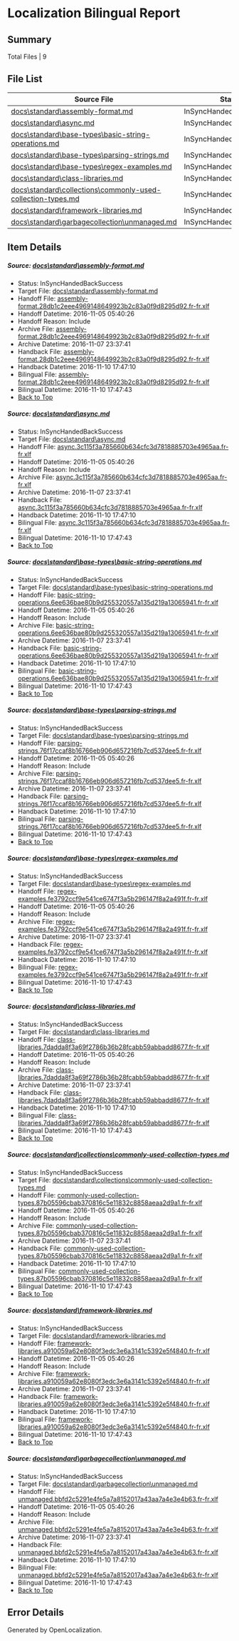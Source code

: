 # <a name='report-top'></a> Localization Bilingual Report

## Summary
 Total Files | 9

## File List
 Source File | Status | Details 
 ----------- | ------ | ------- 
 [docs\standard\assembly-format.md](https://github.com/dotnet/docs/blob/30175813af95911c8ab4f2f0e39c40bed49a23b3/docs/standard/assembly-format.md) | InSyncHandedBackSuccess | [Details](#edd6975fe4acdba3e75084f10b4d71efebe42a4d345)
 [docs\standard\async.md](https://github.com/dotnet/docs/blob/9abc4879533074e6830a7343123b139e912d239b/docs/standard/async.md) | InSyncHandedBackSuccess | [Details](#39dc9e8599daea86b48d864179c13c5ae965876b347)
 [docs\standard\base-types\basic-string-operations.md](https://github.com/dotnet/docs/blob/fb00da6505c9edb6a49d2003ae9bcb8e74c11d6c/docs/standard/base-types/basic-string-operations.md) | InSyncHandedBackSuccess | [Details](#23c32ef572086aa3bf5dd809a68c95197bd389e5353)
 [docs\standard\base-types\parsing-strings.md](https://github.com/dotnet/docs/blob/fb00da6505c9edb6a49d2003ae9bcb8e74c11d6c/docs/standard/base-types/parsing-strings.md) | InSyncHandedBackSuccess | [Details](#61d1593b2d5271d69027658eef4c92da7c5542c8388)
 [docs\standard\base-types\regex-examples.md](https://github.com/dotnet/docs/blob/fb00da6505c9edb6a49d2003ae9bcb8e74c11d6c/docs/standard/base-types/regex-examples.md) | InSyncHandedBackSuccess | [Details](#0a9d960a9a593890b184f6961a5980d53e817e70393)
 [docs\standard\class-libraries.md](https://github.com/dotnet/docs/blob/62fdb3e60b206728d86220076867eb8fd68af82e/docs/standard/class-libraries.md) | InSyncHandedBackSuccess | [Details](#8ed35197078e43f096931adb18c454004f83cccf407)
 [docs\standard\collections\commonly-used-collection-types.md](https://github.com/dotnet/docs/blob/d4e7ef84480aa9f735fb8d1ff03c9e8a61127c83/docs/standard/collections/commonly-used-collection-types.md) | InSyncHandedBackSuccess | [Details](#063e43b156771ba0db7c6b8ef5823330a4405c2c409)
 [docs\standard\framework-libraries.md](https://github.com/dotnet/docs/blob/093b852fe1ed2307ebce914381fe47388b435c95/docs/standard/framework-libraries.md) | InSyncHandedBackSuccess | [Details](#7283ed099cefa4b0e137869724f8e87dda0d451a442)
 [docs\standard\garbagecollection\unmanaged.md](https://github.com/dotnet/docs/blob/213ce098bcc2b5e31c55e759d895254d5ca33caa/docs/standard/garbagecollection/unmanaged.md) | InSyncHandedBackSuccess | [Details](#692916bc5a9afd55dc4e3d0249386d2e3750895f451)

## Item Details
##### <a name='edd6975fe4acdba3e75084f10b4d71efebe42a4d345'></a> Source: [docs\standard\assembly-format.md](https://github.com/dotnet/docs/blob/30175813af95911c8ab4f2f0e39c40bed49a23b3/docs/standard/assembly-format.md)
* Status: InSyncHandedBackSuccess
* Target File: [docs\standard\assembly-format.md](https://github.com/dotnet/docs.fr-fr/blob/8046f4579c63936266f0340f36e9c5176491d1a6/docs/standard/assembly-format.md)
* Handoff File: [assembly-format.28db1c2eee4969148649923b2c83a0f9d8295d92.fr-fr.xlf](https://github.com/dotnet/docs.handoff/blob/a3a757e5fa4798cfd951d22e9d98a561c5b3ab31/ol-handoff/dotnet/docs.fr-fr/master/ht-p2/assembly-format.28db1c2eee4969148649923b2c83a0f9d8295d92.fr-fr.xlf)
* Handoff Datetime: 2016-11-05 05:40:26
* Handoff Reason: Include
* Archive File: [assembly-format.28db1c2eee4969148649923b2c83a0f9d8295d92.fr-fr.xlf](https://github.com/dotnet/docs.handoff/blob/9fda82569c180347de441b02135668c33e28681f/ol-archive/dotnet/docs.fr-fr/master/ht-p2/assembly-format.28db1c2eee4969148649923b2c83a0f9d8295d92.fr-fr.xlf)
* Archive Datetime: 2016-11-07 23:37:41
* Handback File: [assembly-format.28db1c2eee4969148649923b2c83a0f9d8295d92.fr-fr.xlf](https://github.com/dotnet/docs.handback/blob/4827883398e461eda1873d70e08c8b2e2f4d8ef2/ol-handback/dotnet/docs.fr-fr/master/ht-p2/assembly-format.28db1c2eee4969148649923b2c83a0f9d8295d92.fr-fr.xlf)
* Handback Datetime: 2016-11-10 17:47:10
* Bilingual File: [assembly-format.28db1c2eee4969148649923b2c83a0f9d8295d92.fr-fr.xlf](https://github.com/dotnet/docs.handback/blob/4827883398e461eda1873d70e08c8b2e2f4d8ef2/ol-handback/dotnet/docs.fr-fr/master/ht-p2/assembly-format.28db1c2eee4969148649923b2c83a0f9d8295d92.fr-fr.xlf)
* Bilingual Datetime: 2016-11-10 17:47:43
* [Back to Top](#report-top)

##### <a name='39dc9e8599daea86b48d864179c13c5ae965876b347'></a> Source: [docs\standard\async.md](https://github.com/dotnet/docs/blob/9abc4879533074e6830a7343123b139e912d239b/docs/standard/async.md)
* Status: InSyncHandedBackSuccess
* Target File: [docs\standard\async.md](https://github.com/dotnet/docs.fr-fr/blob/8046f4579c63936266f0340f36e9c5176491d1a6/docs/standard/async.md)
* Handoff File: [async.3c115f3a785660b634cfc3d7818885703e4965aa.fr-fr.xlf](https://github.com/dotnet/docs.handoff/blob/a3a757e5fa4798cfd951d22e9d98a561c5b3ab31/ol-handoff/dotnet/docs.fr-fr/master/ht-p2/async.3c115f3a785660b634cfc3d7818885703e4965aa.fr-fr.xlf)
* Handoff Datetime: 2016-11-05 05:40:26
* Handoff Reason: Include
* Archive File: [async.3c115f3a785660b634cfc3d7818885703e4965aa.fr-fr.xlf](https://github.com/dotnet/docs.handoff/blob/9fda82569c180347de441b02135668c33e28681f/ol-archive/dotnet/docs.fr-fr/master/ht-p2/async.3c115f3a785660b634cfc3d7818885703e4965aa.fr-fr.xlf)
* Archive Datetime: 2016-11-07 23:37:41
* Handback File: [async.3c115f3a785660b634cfc3d7818885703e4965aa.fr-fr.xlf](https://github.com/dotnet/docs.handback/blob/4827883398e461eda1873d70e08c8b2e2f4d8ef2/ol-handback/dotnet/docs.fr-fr/master/ht-p2/async.3c115f3a785660b634cfc3d7818885703e4965aa.fr-fr.xlf)
* Handback Datetime: 2016-11-10 17:47:10
* Bilingual File: [async.3c115f3a785660b634cfc3d7818885703e4965aa.fr-fr.xlf](https://github.com/dotnet/docs.handback/blob/4827883398e461eda1873d70e08c8b2e2f4d8ef2/ol-handback/dotnet/docs.fr-fr/master/ht-p2/async.3c115f3a785660b634cfc3d7818885703e4965aa.fr-fr.xlf)
* Bilingual Datetime: 2016-11-10 17:47:43
* [Back to Top](#report-top)

##### <a name='23c32ef572086aa3bf5dd809a68c95197bd389e5353'></a> Source: [docs\standard\base-types\basic-string-operations.md](https://github.com/dotnet/docs/blob/fb00da6505c9edb6a49d2003ae9bcb8e74c11d6c/docs/standard/base-types/basic-string-operations.md)
* Status: InSyncHandedBackSuccess
* Target File: [docs\standard\base-types\basic-string-operations.md](https://github.com/dotnet/docs.fr-fr/blob/8046f4579c63936266f0340f36e9c5176491d1a6/docs/standard/base-types/basic-string-operations.md)
* Handoff File: [basic-string-operations.6ee636bae80b9d255320557a135d219a13065941.fr-fr.xlf](https://github.com/dotnet/docs.handoff/blob/a3a757e5fa4798cfd951d22e9d98a561c5b3ab31/ol-handoff/dotnet/docs.fr-fr/master/ht-p2/basic-string-operations.6ee636bae80b9d255320557a135d219a13065941.fr-fr.xlf)
* Handoff Datetime: 2016-11-05 05:40:26
* Handoff Reason: Include
* Archive File: [basic-string-operations.6ee636bae80b9d255320557a135d219a13065941.fr-fr.xlf](https://github.com/dotnet/docs.handoff/blob/9fda82569c180347de441b02135668c33e28681f/ol-archive/dotnet/docs.fr-fr/master/ht-p2/basic-string-operations.6ee636bae80b9d255320557a135d219a13065941.fr-fr.xlf)
* Archive Datetime: 2016-11-07 23:37:41
* Handback File: [basic-string-operations.6ee636bae80b9d255320557a135d219a13065941.fr-fr.xlf](https://github.com/dotnet/docs.handback/blob/4827883398e461eda1873d70e08c8b2e2f4d8ef2/ol-handback/dotnet/docs.fr-fr/master/ht-p2/basic-string-operations.6ee636bae80b9d255320557a135d219a13065941.fr-fr.xlf)
* Handback Datetime: 2016-11-10 17:47:10
* Bilingual File: [basic-string-operations.6ee636bae80b9d255320557a135d219a13065941.fr-fr.xlf](https://github.com/dotnet/docs.handback/blob/4827883398e461eda1873d70e08c8b2e2f4d8ef2/ol-handback/dotnet/docs.fr-fr/master/ht-p2/basic-string-operations.6ee636bae80b9d255320557a135d219a13065941.fr-fr.xlf)
* Bilingual Datetime: 2016-11-10 17:47:43
* [Back to Top](#report-top)

##### <a name='61d1593b2d5271d69027658eef4c92da7c5542c8388'></a> Source: [docs\standard\base-types\parsing-strings.md](https://github.com/dotnet/docs/blob/fb00da6505c9edb6a49d2003ae9bcb8e74c11d6c/docs/standard/base-types/parsing-strings.md)
* Status: InSyncHandedBackSuccess
* Target File: [docs\standard\base-types\parsing-strings.md](https://github.com/dotnet/docs.fr-fr/blob/8046f4579c63936266f0340f36e9c5176491d1a6/docs/standard/base-types/parsing-strings.md)
* Handoff File: [parsing-strings.76f17ccaf8b16766eb906d657216fb7cd537dee5.fr-fr.xlf](https://github.com/dotnet/docs.handoff/blob/a3a757e5fa4798cfd951d22e9d98a561c5b3ab31/ol-handoff/dotnet/docs.fr-fr/master/ht-p2/parsing-strings.76f17ccaf8b16766eb906d657216fb7cd537dee5.fr-fr.xlf)
* Handoff Datetime: 2016-11-05 05:40:26
* Handoff Reason: Include
* Archive File: [parsing-strings.76f17ccaf8b16766eb906d657216fb7cd537dee5.fr-fr.xlf](https://github.com/dotnet/docs.handoff/blob/9fda82569c180347de441b02135668c33e28681f/ol-archive/dotnet/docs.fr-fr/master/ht-p2/parsing-strings.76f17ccaf8b16766eb906d657216fb7cd537dee5.fr-fr.xlf)
* Archive Datetime: 2016-11-07 23:37:41
* Handback File: [parsing-strings.76f17ccaf8b16766eb906d657216fb7cd537dee5.fr-fr.xlf](https://github.com/dotnet/docs.handback/blob/4827883398e461eda1873d70e08c8b2e2f4d8ef2/ol-handback/dotnet/docs.fr-fr/master/ht-p2/parsing-strings.76f17ccaf8b16766eb906d657216fb7cd537dee5.fr-fr.xlf)
* Handback Datetime: 2016-11-10 17:47:10
* Bilingual File: [parsing-strings.76f17ccaf8b16766eb906d657216fb7cd537dee5.fr-fr.xlf](https://github.com/dotnet/docs.handback/blob/4827883398e461eda1873d70e08c8b2e2f4d8ef2/ol-handback/dotnet/docs.fr-fr/master/ht-p2/parsing-strings.76f17ccaf8b16766eb906d657216fb7cd537dee5.fr-fr.xlf)
* Bilingual Datetime: 2016-11-10 17:47:43
* [Back to Top](#report-top)

##### <a name='0a9d960a9a593890b184f6961a5980d53e817e70393'></a> Source: [docs\standard\base-types\regex-examples.md](https://github.com/dotnet/docs/blob/fb00da6505c9edb6a49d2003ae9bcb8e74c11d6c/docs/standard/base-types/regex-examples.md)
* Status: InSyncHandedBackSuccess
* Target File: [docs\standard\base-types\regex-examples.md](https://github.com/dotnet/docs.fr-fr/blob/8046f4579c63936266f0340f36e9c5176491d1a6/docs/standard/base-types/regex-examples.md)
* Handoff File: [regex-examples.fe3792ccf9e541ce6747f3a5b296147f8a2a491f.fr-fr.xlf](https://github.com/dotnet/docs.handoff/blob/a3a757e5fa4798cfd951d22e9d98a561c5b3ab31/ol-handoff/dotnet/docs.fr-fr/master/ht-p2/regex-examples.fe3792ccf9e541ce6747f3a5b296147f8a2a491f.fr-fr.xlf)
* Handoff Datetime: 2016-11-05 05:40:26
* Handoff Reason: Include
* Archive File: [regex-examples.fe3792ccf9e541ce6747f3a5b296147f8a2a491f.fr-fr.xlf](https://github.com/dotnet/docs.handoff/blob/9fda82569c180347de441b02135668c33e28681f/ol-archive/dotnet/docs.fr-fr/master/ht-p2/regex-examples.fe3792ccf9e541ce6747f3a5b296147f8a2a491f.fr-fr.xlf)
* Archive Datetime: 2016-11-07 23:37:41
* Handback File: [regex-examples.fe3792ccf9e541ce6747f3a5b296147f8a2a491f.fr-fr.xlf](https://github.com/dotnet/docs.handback/blob/4827883398e461eda1873d70e08c8b2e2f4d8ef2/ol-handback/dotnet/docs.fr-fr/master/ht-p2/regex-examples.fe3792ccf9e541ce6747f3a5b296147f8a2a491f.fr-fr.xlf)
* Handback Datetime: 2016-11-10 17:47:10
* Bilingual File: [regex-examples.fe3792ccf9e541ce6747f3a5b296147f8a2a491f.fr-fr.xlf](https://github.com/dotnet/docs.handback/blob/4827883398e461eda1873d70e08c8b2e2f4d8ef2/ol-handback/dotnet/docs.fr-fr/master/ht-p2/regex-examples.fe3792ccf9e541ce6747f3a5b296147f8a2a491f.fr-fr.xlf)
* Bilingual Datetime: 2016-11-10 17:47:43
* [Back to Top](#report-top)

##### <a name='8ed35197078e43f096931adb18c454004f83cccf407'></a> Source: [docs\standard\class-libraries.md](https://github.com/dotnet/docs/blob/62fdb3e60b206728d86220076867eb8fd68af82e/docs/standard/class-libraries.md)
* Status: InSyncHandedBackSuccess
* Target File: [docs\standard\class-libraries.md](https://github.com/dotnet/docs.fr-fr/blob/8046f4579c63936266f0340f36e9c5176491d1a6/docs/standard/class-libraries.md)
* Handoff File: [class-libraries.7dadda8f3a69f2786b36b28fcabb59abbadd8677.fr-fr.xlf](https://github.com/dotnet/docs.handoff/blob/a3a757e5fa4798cfd951d22e9d98a561c5b3ab31/ol-handoff/dotnet/docs.fr-fr/master/ht-p2/class-libraries.7dadda8f3a69f2786b36b28fcabb59abbadd8677.fr-fr.xlf)
* Handoff Datetime: 2016-11-05 05:40:26
* Handoff Reason: Include
* Archive File: [class-libraries.7dadda8f3a69f2786b36b28fcabb59abbadd8677.fr-fr.xlf](https://github.com/dotnet/docs.handoff/blob/9fda82569c180347de441b02135668c33e28681f/ol-archive/dotnet/docs.fr-fr/master/ht-p2/class-libraries.7dadda8f3a69f2786b36b28fcabb59abbadd8677.fr-fr.xlf)
* Archive Datetime: 2016-11-07 23:37:41
* Handback File: [class-libraries.7dadda8f3a69f2786b36b28fcabb59abbadd8677.fr-fr.xlf](https://github.com/dotnet/docs.handback/blob/4827883398e461eda1873d70e08c8b2e2f4d8ef2/ol-handback/dotnet/docs.fr-fr/master/ht-p2/class-libraries.7dadda8f3a69f2786b36b28fcabb59abbadd8677.fr-fr.xlf)
* Handback Datetime: 2016-11-10 17:47:10
* Bilingual File: [class-libraries.7dadda8f3a69f2786b36b28fcabb59abbadd8677.fr-fr.xlf](https://github.com/dotnet/docs.handback/blob/4827883398e461eda1873d70e08c8b2e2f4d8ef2/ol-handback/dotnet/docs.fr-fr/master/ht-p2/class-libraries.7dadda8f3a69f2786b36b28fcabb59abbadd8677.fr-fr.xlf)
* Bilingual Datetime: 2016-11-10 17:47:43
* [Back to Top](#report-top)

##### <a name='063e43b156771ba0db7c6b8ef5823330a4405c2c409'></a> Source: [docs\standard\collections\commonly-used-collection-types.md](https://github.com/dotnet/docs/blob/d4e7ef84480aa9f735fb8d1ff03c9e8a61127c83/docs/standard/collections/commonly-used-collection-types.md)
* Status: InSyncHandedBackSuccess
* Target File: [docs\standard\collections\commonly-used-collection-types.md](https://github.com/dotnet/docs.fr-fr/blob/8046f4579c63936266f0340f36e9c5176491d1a6/docs/standard/collections/commonly-used-collection-types.md)
* Handoff File: [commonly-used-collection-types.87b05596cbab370816c5e11832c8858aeaa2d9a1.fr-fr.xlf](https://github.com/dotnet/docs.handoff/blob/a3a757e5fa4798cfd951d22e9d98a561c5b3ab31/ol-handoff/dotnet/docs.fr-fr/master/ht-p2/commonly-used-collection-types.87b05596cbab370816c5e11832c8858aeaa2d9a1.fr-fr.xlf)
* Handoff Datetime: 2016-11-05 05:40:26
* Handoff Reason: Include
* Archive File: [commonly-used-collection-types.87b05596cbab370816c5e11832c8858aeaa2d9a1.fr-fr.xlf](https://github.com/dotnet/docs.handoff/blob/9fda82569c180347de441b02135668c33e28681f/ol-archive/dotnet/docs.fr-fr/master/ht-p2/commonly-used-collection-types.87b05596cbab370816c5e11832c8858aeaa2d9a1.fr-fr.xlf)
* Archive Datetime: 2016-11-07 23:37:41
* Handback File: [commonly-used-collection-types.87b05596cbab370816c5e11832c8858aeaa2d9a1.fr-fr.xlf](https://github.com/dotnet/docs.handback/blob/4827883398e461eda1873d70e08c8b2e2f4d8ef2/ol-handback/dotnet/docs.fr-fr/master/ht-p2/commonly-used-collection-types.87b05596cbab370816c5e11832c8858aeaa2d9a1.fr-fr.xlf)
* Handback Datetime: 2016-11-10 17:47:10
* Bilingual File: [commonly-used-collection-types.87b05596cbab370816c5e11832c8858aeaa2d9a1.fr-fr.xlf](https://github.com/dotnet/docs.handback/blob/4827883398e461eda1873d70e08c8b2e2f4d8ef2/ol-handback/dotnet/docs.fr-fr/master/ht-p2/commonly-used-collection-types.87b05596cbab370816c5e11832c8858aeaa2d9a1.fr-fr.xlf)
* Bilingual Datetime: 2016-11-10 17:47:43
* [Back to Top](#report-top)

##### <a name='7283ed099cefa4b0e137869724f8e87dda0d451a442'></a> Source: [docs\standard\framework-libraries.md](https://github.com/dotnet/docs/blob/093b852fe1ed2307ebce914381fe47388b435c95/docs/standard/framework-libraries.md)
* Status: InSyncHandedBackSuccess
* Target File: [docs\standard\framework-libraries.md](https://github.com/dotnet/docs.fr-fr/blob/8046f4579c63936266f0340f36e9c5176491d1a6/docs/standard/framework-libraries.md)
* Handoff File: [framework-libraries.a910059a62e8080f3edc3e6a3141c5392e5f4840.fr-fr.xlf](https://github.com/dotnet/docs.handoff/blob/a3a757e5fa4798cfd951d22e9d98a561c5b3ab31/ol-handoff/dotnet/docs.fr-fr/master/ht-p2/framework-libraries.a910059a62e8080f3edc3e6a3141c5392e5f4840.fr-fr.xlf)
* Handoff Datetime: 2016-11-05 05:40:26
* Handoff Reason: Include
* Archive File: [framework-libraries.a910059a62e8080f3edc3e6a3141c5392e5f4840.fr-fr.xlf](https://github.com/dotnet/docs.handoff/blob/9fda82569c180347de441b02135668c33e28681f/ol-archive/dotnet/docs.fr-fr/master/ht-p2/framework-libraries.a910059a62e8080f3edc3e6a3141c5392e5f4840.fr-fr.xlf)
* Archive Datetime: 2016-11-07 23:37:41
* Handback File: [framework-libraries.a910059a62e8080f3edc3e6a3141c5392e5f4840.fr-fr.xlf](https://github.com/dotnet/docs.handback/blob/4827883398e461eda1873d70e08c8b2e2f4d8ef2/ol-handback/dotnet/docs.fr-fr/master/ht-p2/framework-libraries.a910059a62e8080f3edc3e6a3141c5392e5f4840.fr-fr.xlf)
* Handback Datetime: 2016-11-10 17:47:10
* Bilingual File: [framework-libraries.a910059a62e8080f3edc3e6a3141c5392e5f4840.fr-fr.xlf](https://github.com/dotnet/docs.handback/blob/4827883398e461eda1873d70e08c8b2e2f4d8ef2/ol-handback/dotnet/docs.fr-fr/master/ht-p2/framework-libraries.a910059a62e8080f3edc3e6a3141c5392e5f4840.fr-fr.xlf)
* Bilingual Datetime: 2016-11-10 17:47:43
* [Back to Top](#report-top)

##### <a name='692916bc5a9afd55dc4e3d0249386d2e3750895f451'></a> Source: [docs\standard\garbagecollection\unmanaged.md](https://github.com/dotnet/docs/blob/213ce098bcc2b5e31c55e759d895254d5ca33caa/docs/standard/garbagecollection/unmanaged.md)
* Status: InSyncHandedBackSuccess
* Target File: [docs\standard\garbagecollection\unmanaged.md](https://github.com/dotnet/docs.fr-fr/blob/8046f4579c63936266f0340f36e9c5176491d1a6/docs/standard/garbagecollection/unmanaged.md)
* Handoff File: [unmanaged.bbfd2c5291e4fe5a7a8152017a43aa7a4e3e4b63.fr-fr.xlf](https://github.com/dotnet/docs.handoff/blob/a3a757e5fa4798cfd951d22e9d98a561c5b3ab31/ol-handoff/dotnet/docs.fr-fr/master/ht-p2/unmanaged.bbfd2c5291e4fe5a7a8152017a43aa7a4e3e4b63.fr-fr.xlf)
* Handoff Datetime: 2016-11-05 05:40:26
* Handoff Reason: Include
* Archive File: [unmanaged.bbfd2c5291e4fe5a7a8152017a43aa7a4e3e4b63.fr-fr.xlf](https://github.com/dotnet/docs.handoff/blob/9fda82569c180347de441b02135668c33e28681f/ol-archive/dotnet/docs.fr-fr/master/ht-p2/unmanaged.bbfd2c5291e4fe5a7a8152017a43aa7a4e3e4b63.fr-fr.xlf)
* Archive Datetime: 2016-11-07 23:37:41
* Handback File: [unmanaged.bbfd2c5291e4fe5a7a8152017a43aa7a4e3e4b63.fr-fr.xlf](https://github.com/dotnet/docs.handback/blob/4827883398e461eda1873d70e08c8b2e2f4d8ef2/ol-handback/dotnet/docs.fr-fr/master/ht-p2/unmanaged.bbfd2c5291e4fe5a7a8152017a43aa7a4e3e4b63.fr-fr.xlf)
* Handback Datetime: 2016-11-10 17:47:10
* Bilingual File: [unmanaged.bbfd2c5291e4fe5a7a8152017a43aa7a4e3e4b63.fr-fr.xlf](https://github.com/dotnet/docs.handback/blob/4827883398e461eda1873d70e08c8b2e2f4d8ef2/ol-handback/dotnet/docs.fr-fr/master/ht-p2/unmanaged.bbfd2c5291e4fe5a7a8152017a43aa7a4e3e4b63.fr-fr.xlf)
* Bilingual Datetime: 2016-11-10 17:47:43
* [Back to Top](#report-top)


## Error Details

Generated by OpenLocalization.
